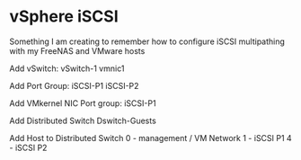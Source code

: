 # vSphere iSCSI 

Something I am creating to remember how to configure iSCSI multipathing with my FreeNAS and VMware hosts

Add vSwitch:  vSwitch-1
              vmnic1

Add Port Group:
iSCSI-P1
iSCSI-P2

Add VMkernel NIC
Port group: iSCSI-P1


Add Distributed Switch
Dswitch-Guests


Add Host to Distributed Switch
0 - management / VM Network
1 - iSCSI P1
4 - iSCSI P2
